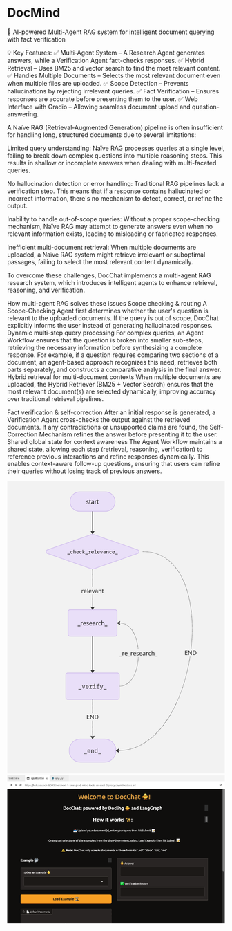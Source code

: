 # DocMind
🚀 AI-powered Multi-Agent RAG system for intelligent document querying with fact verification

💡 Key Features:
✅ Multi-Agent System – A Research Agent generates answers, while a Verification Agent fact-checks responses.
✅ Hybrid Retrieval – Uses BM25 and vector search to find the most relevant content.
✅ Handles Multiple Documents – Selects the most relevant document even when multiple files are uploaded.
✅ Scope Detection – Prevents hallucinations by rejecting irrelevant queries.
✅ Fact Verification – Ensures responses are accurate before presenting them to the user.
✅ Web Interface with Gradio – Allowing seamless document upload and question-answering.

A Naïve RAG (Retrieval-Augmented Generation) pipeline is often insufficient for handling long, structured documents due to several limitations:

Limited query understanding: Naïve RAG processes queries at a single level, failing to break down complex questions into multiple reasoning steps. This results in shallow or incomplete answers when dealing with multi-faceted queries.

No hallucination detection or error handling: Traditional RAG pipelines lack a verification step. This means that if a response contains hallucinated or incorrect information, there's no mechanism to detect, correct, or refine the output.

Inability to handle out-of-scope queries: Without a proper scope-checking mechanism, Naïve RAG may attempt to generate answers even when no relevant information exists, leading to misleading or fabricated responses.

Inefficient multi-document retrieval: When multiple documents are uploaded, a Naïve RAG system might retrieve irrelevant or suboptimal passages, failing to select the most relevant content dynamically.

To overcome these challenges, DocChat implements a multi-agent RAG research system, which introduces intelligent agents to enhance retrieval, reasoning, and verification.

How multi-agent RAG solves these issues
Scope checking & routing
A Scope-Checking Agent first determines whether the user's question is relevant to the uploaded documents. If the query is out of scope, DocChat explicitly informs the user instead of generating hallucinated responses.
Dynamic multi-step query processing
For complex queries, an Agent Workflow ensures that the question is broken into smaller sub-steps, retrieving the necessary information before synthesizing a complete response.
For example, if a question requires comparing two sections of a document, an agent-based approach recognizes this need, retrieves both parts separately, and constructs a comparative analysis in the final answer.
Hybrid retrieval for multi-document contexts
When multiple documents are uploaded, the Hybrid Retriever (BM25 + Vector Search) ensures that the most relevant document(s) are selected dynamically, improving accuracy over traditional retrieval pipelines.

Fact verification & self-correction
After an initial response is generated, a Verification Agent cross-checks the output against the retrieved documents.
If any contradictions or unsupported claims are found, the Self-Correction Mechanism refines the answer before presenting it to the user.
Shared global state for context awareness
The Agent Workflow maintains a shared state, allowing each step (retrieval, reasoning, verification) to reference previous interactions and refine responses dynamically.
This enables context-aware follow-up questions, ensuring that users can refine their queries without losing track of previous answers.

![Workflow](agent_workflow.jpg)
![Demo App](App.png)

